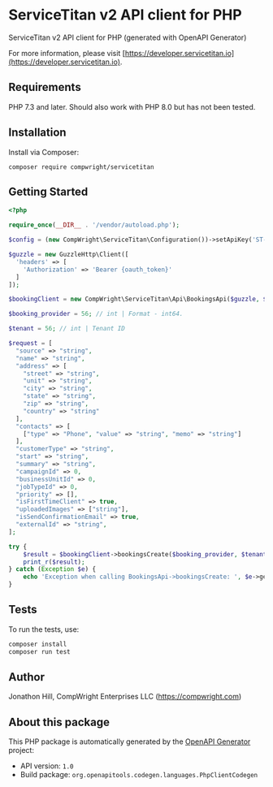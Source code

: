 # ServiceTitan v2 API client for PHP

ServiceTitan v2 API client for PHP (generated with OpenAPI Generator)

For more information, please visit [https://developer.servicetitan.io](https://developer.servicetitan.io).

## Requirements

PHP 7.3 and later. Should also work with PHP 8.0 but has not been tested.

## Installation

Install via Composer:

```
composer require compwright/servicetitan
```

## Getting Started

```php
<?php

require_once(__DIR__ . '/vendor/autoload.php');

$config = (new CompWright\ServiceTitan\Configuration())->setApiKey('ST-App-Key', 'YOUR_API_KEY');

$guzzle = new GuzzleHttp\Client([
  'headers' => [
    'Authorization' => 'Bearer {oauth_token}'
  ]
]);

$bookingClient = new CompWright\ServiceTitan\Api\BookingsApi($guzzle, $config);

$booking_provider = 56; // int | Format - int64.

$tenant = 56; // int | Tenant ID

$request = [
  "source" => "string",
  "name" => "string",
  "address" => [
    "street" => "string",
    "unit" => "string",
    "city" => "string",
    "state" => "string",
    "zip" => "string",
    "country" => "string"
  ],
  "contacts" => [
    ["type" => "Phone", "value" => "string", "memo" => "string"]
  ],
  "customerType" => "string",
  "start" => "string",
  "summary" => "string",
  "campaignId" => 0,
  "businessUnitId" => 0,
  "jobTypeId" => 0,
  "priority" => [],
  "isFirstTimeClient" => true,
  "uploadedImages" => ["string"],
  "isSendConfirmationEmail" => true,
  "externalId" => "string",
];

try {
    $result = $bookingClient->bookingsCreate($booking_provider, $tenant, $request);
    print_r($result);
} catch (Exception $e) {
    echo 'Exception when calling BookingsApi->bookingsCreate: ', $e->getMessage(), PHP_EOL;
}
```

## Tests

To run the tests, use:

```bash
composer install
composer run test
```

## Author

Jonathon Hill, CompWright Enterprises LLC (https://compwright.com)

## About this package

This PHP package is automatically generated by the [OpenAPI Generator](https://openapi-generator.tech) project:

- API version: `1.0`
- Build package: `org.openapitools.codegen.languages.PhpClientCodegen`
